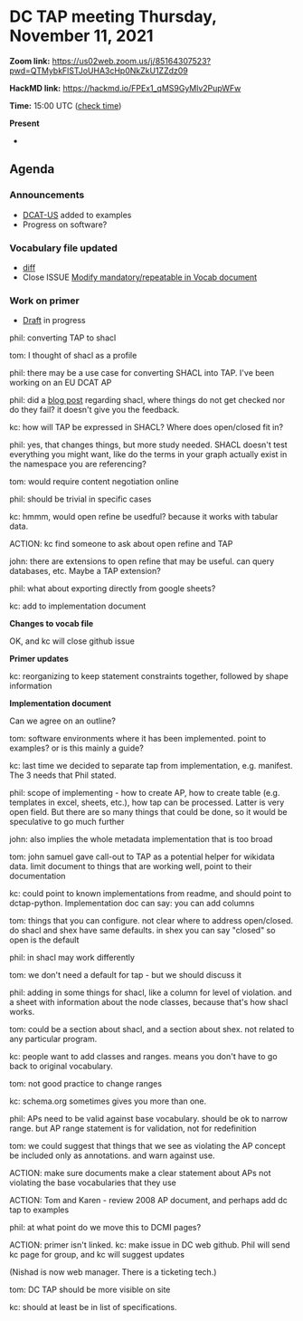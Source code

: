 # DC TAP meeting Thursday, November 11, 2021

**Zoom link:** https://us02web.zoom.us/j/85164307523?pwd=QTMybkFlSTJoUHA3cHp0NkZkU1ZZdz09

**HackMD link:** https://hackmd.io/FPEx1_qMS9GyMlv2PupWFw

**Time:** 15:00 UTC ([check time](https://www.timeanddate.com/worldclock/fixedtime.html?msg=DC+TAP&iso=20211111T15&p1=%3A&ah=1))

**Present**

*

## Agenda 

### Announcements

* [DCAT-US](https://github.com/dcmi/dctap/tree/main/examples/dcat-ap-us) added to examples
* Progress on software?

### Vocabulary file updated
* [diff](https://github.com/dcmi/dctap/commit/c3741184596460361346b4e55921a5905ce2e5ef#diff-c32dea882670a753b4b7b8bda6db370af4ce7d60972230d7bfaf2f417ce720f6)
* Close ISSUE [Modify mandatory/repeatable in Vocab document](https://github.com/dcmi/dctap/issues/52)

### Work on primer
* [Draft](https://hackmd.io/DErWH403RaWiBippMFosaw) in progress

phil: converting TAP to shacl

tom: I thought of shacl as a profile

phil: there may be a use case for converting SHACL into TAP. I've been working on an EU DCAT AP

phil: did a [blog post](https://blogs.pjjk.net/phil/shacl-when-two-wrongs-make-a-right/) regarding shacl, where things do not get checked nor do they fail? it doesn't give you the feedback. 

kc: how will TAP be expressed in SHACL? Where does open/closed fit in?

phil: yes, that changes things, but more study needed. SHACL doesn't test everything you might want, like do the terms in your graph actually exist in the namespace you are referencing? 

tom: would require content negotiation online

phil: should be trivial in specific cases

kc: hmmm, would open refine be usedful? because it works with tabular data.

ACTION: kc find someone to ask about open refine and TAP

john: there are extensions to open refine that may be useful. can query databases, etc. Maybe a TAP extension?

phil: what about exporting directly from google sheets?

kc: add to implementation document

**Changes to vocab file**

OK, and kc will close github issue

**Primer updates**

kc: reorganizing to keep statement constraints together, followed by shape information

**Implementation document**

Can we agree on an outline? 

tom: software environments where it has been implemented. point to examples? or is this mainly a guide?

kc: last time we decided to separate tap from implementation, e.g. manifest. The 3 needs that Phil stated. 

phil: scope of implementing - how to create AP, how to create table (e.g. templates in excel, sheets, etc.), how tap can be processed. Latter is very open field. But there are so many things that could be done, so it would be speculative to go much further

john: also implies the whole metadata implementation that is too broad

tom: john samuel gave call-out to TAP as a potential helper for wikidata data. limit document to things that are working well, point to their documentation

kc: could point to known implementations from readme, and should point to dctap-python. Implementation doc can say: you can add columns

tom: things that you can configure. not clear where to address open/closed. do shacl and shex have same defaults. in shex you can say "closed" so open is the default

phil: in shacl may work differently

tom: we don't need a default for tap - but we should discuss it

phil: adding in some things for shacl, like a column for level of violation. and a sheet with information about the node classes, because that's how shacl works. 

tom: could be a section about shacl, and a section about shex. not related to any particular program.

kc: people want to add classes and ranges. means you don't have to go back to original vocabulary. 

tom: not good practice to change ranges

kc: schema.org sometimes gives you more than one.

phil: APs need to be valid against base vocabulary. should be ok to narrow range. but AP range statement is for validation, not for redefinition

tom: we could suggest that things that we see as violating the AP concept be included only as annotations. and warn against use.

ACTION: make sure documents make a clear statement about APs not violating the base vocabularies that they use

ACTION: Tom and Karen - review 2008 AP document, and perhaps add dc tap to examples

phil: at what point do we move this to DCMI pages?

ACTION: primer isn't linked. kc: make issue in DC web github. Phil will send kc page for group, and kc will suggest updates

(Nishad is now web manager. There is a ticketing tech.)

tom: DC TAP should be more visible on site

kc: should at least be in list of specifications.
